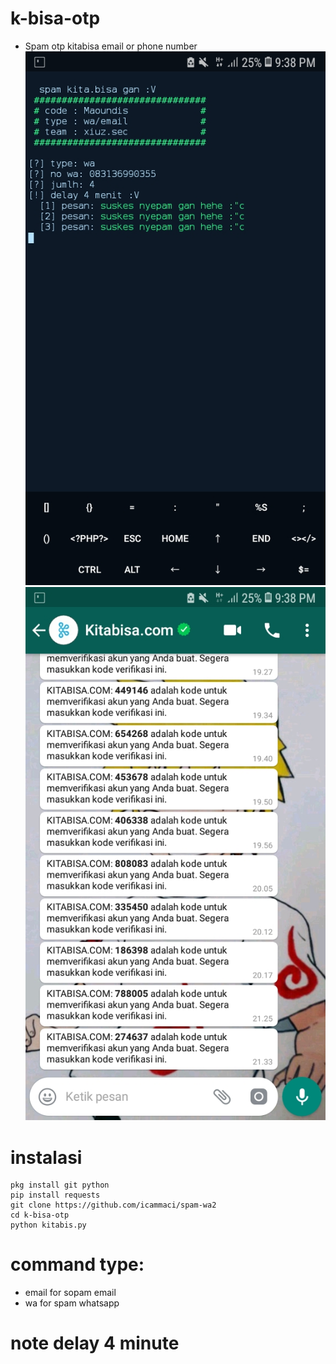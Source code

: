# k-bisa-otp
* Spam otp kitabisa email or phone number
![gambar](https://github.com/icammaci/spam-wa2/blob/master/Screenshot_20191110-213809.jpg)
![gambar2](https://github.com/icammaci/spam-wa2/blob/master/Screenshot_20191110-213802.jpg)

# instalasi
```
pkg install git python
pip install requests
git clone https://github.com/icammaci/spam-wa2
cd k-bisa-otp
python kitabis.py

```
# command type:

* email for sopam email
* wa for spam whatsapp

# note delay 4 minute
